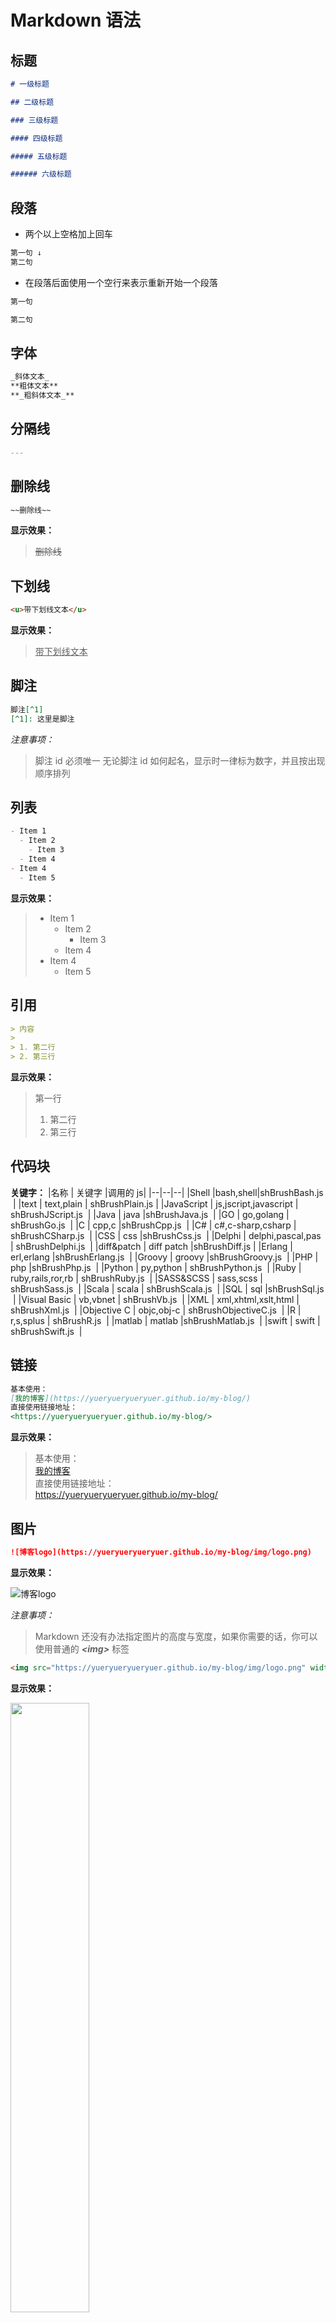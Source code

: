 # Markdown 语法

## 标题

```markdown
# 一级标题

## 二级标题

### 三级标题

#### 四级标题

##### 五级标题

###### 六级标题
```

## 段落

- 两个以上空格加上回车

```markdown
第一句 ↓
第二句
```

- 在段落后面使用一个空行来表示重新开始一个段落

```markdown
第一句

第二句
```

## 字体

```markdown
_斜体文本_
**粗体文本**
**_粗斜体文本_**
```

## 分隔线

```markdown
---
```

## 删除线

```markdown
~~删除线~~
```

**显示效果：**

> ~~删除线~~

## 下划线

```markdown
<u>带下划线文本</u>
```

**显示效果：**

> <u>带下划线文本</u>

## 脚注

```markdown
脚注[^1]
[^1]: 这里是脚注
```

_注意事项：_

> 脚注 id 必须唯一
> 无论脚注 id 如何起名，显示时一律标为数字，并且按出现顺序排列

## 列表

```markdown
- Item 1
  - Item 2
    - Item 3
  - Item 4
- Item 4
  - Item 5
```

**显示效果：**

> - Item 1
>   - Item 2
>     - Item 3
>   - Item 4
> - Item 4
>   - Item 5

## 引用

```markdown
> 内容
>
> 1. 第二行
> 2. 第三行
```

**显示效果：**

> 第一行
>
> 1. 第二行
> 2. 第三行

## 代码块

**关键字：**
|名称 | 关键字 |调用的 js|
|--|--|--|
|Shell |bash,shell|shBrushBash.js  |
|text | text,plain | shBrushPlain.js |
|JavaScript | js,jscript,javascript | shBrushJScript.js  |
|Java | java |shBrushJava.js  |
|GO | go,golang | shBrushGo.js  |
|C | cpp,c |shBrushCpp.js  |
|C# | c#,c-sharp,csharp | shBrushCSharp.js  |
|CSS | css |shBrushCss.js  |
|Delphi | delphi,pascal,pas | shBrushDelphi.js  |
|diff&patch | diff patch |shBrushDiff.js |
|Erlang | erl,erlang |shBrushErlang.js  |
|Groovy | groovy |shBrushGroovy.js  |
|PHP | php |shBrushPhp.js  |
|Python | py,python | shBrushPython.js  |
|Ruby | ruby,rails,ror,rb | shBrushRuby.js  |
|SASS&SCSS | sass,scss | shBrushSass.js  |
|Scala | scala | shBrushScala.js  |
|SQL | sql |shBrushSql.js  |
|Visual Basic | vb,vbnet | shBrushVb.js  |
|XML | xml,xhtml,xslt,html | shBrushXml.js  |
|Objective C | objc,obj-c | shBrushObjectiveC.js  |
|R | r,s,splus | shBrushR.js  |
|matlab | matlab |shBrushMatlab.js  |
|swift | swift | shBrushSwift.js  |

## 链接

```markdown
基本使用：
[我的博客](https://yueryueryueryuer.github.io/my-blog/)
直接使用链接地址：
<https://yueryueryueryuer.github.io/my-blog/>
```

**显示效果：**

> 基本使用：  
> [我的博客](https://yueryueryueryuer.github.io/my-blog/)  
> 直接使用链接地址：  
> <https://yueryueryueryuer.github.io/my-blog/>

## 图片

```markdown
![博客logo](https://yueryueryueryuer.github.io/my-blog/img/logo.png)
```

**显示效果：**

![博客logo](https://yueryueryueryuer.github.io/my-blog/img/logo.png)

_注意事项：_

> Markdown 还没有办法指定图片的高度与宽度，如果你需要的话，你可以使用普通的 **_\<img>_** 标签

```markdown
<img src="https://yueryueryueryuer.github.io/my-blog/img/logo.png" width="50%">
```

**显示效果：**

<img src="https://yueryueryueryuer.github.io/my-blog/img/logo.png" width="50%">

## 表格

```markdown
| 表头   | 表头   |
| ------ | ------ |
| 单元格 | 单元格 |
| 单元格 | 单元格 |

| 左对齐 | 右对齐 | 居中对齐 |
| :----- | -----: | :------: |
| 单元格 | 单元格 |  单元格  |
| 单元格 | 单元格 |  单元格  |
```

**显示效果：**

| 表头   | 表头   |
| ------ | ------ |
| 单元格 | 单元格 |
| 单元格 | 单元格 |

| 左对齐 | 右对齐 | 居中对齐 |
| :----- | -----: | :------: |
| 单元格 | 单元格 |  单元格  |
| 单元格 | 单元格 |  单元格  |

_注意事项：_

> -: 设置内容和标题栏居右对齐。  
> :- 设置内容和标题栏居左对齐。  
> :-: 设置内容和标题栏居中对齐。

## 高级技巧

### 支持的 HTML 元素

```markdown
目前支持的 HTML 元素有：<kbd> <b> <i> <em> <sup> <sub> <br>等，如：

使用 <kbd>Ctrl</kbd>+<kbd>Alt</kbd>+<kbd>Del</kbd> 重启电脑
```

**显示效果：**

> 使用 <kbd>Ctrl</kbd>+<kbd>Alt</kbd>+<kbd>Del</kbd> 重启电脑
